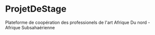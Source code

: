 # ProjetDeStage
Plateforme de coopération des professionels de l'art Afrique Du nord - Afrique Subsahaérienne
